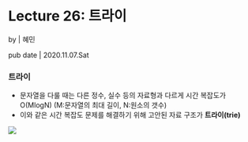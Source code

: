 # **Lecture 26: 트라이**

by | 혜민

pub date | 2020.11.07.Sat

### **트라이**

- 문자열을 다룰 때는 다른 정수, 실수 등의 자료형과 다르게 시간 복잡도가 O(MlogN) (M:문자열의 최대 길이, N:원소의 갯수)
- 이와 같은 시간 복잡도 문제를 해결하기 위해 고안된 자료 구조가 **트라이(trie)**

<img src='../hyemin/pt/lecture26.assets/trie.png'>

